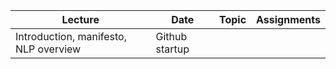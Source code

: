| Lecture	|	Date	|	Topic	|	Assignments	|
|---------|-------|-------|-------------|
| Introduction, manifesto, NLP overview	|	Github startup	|
